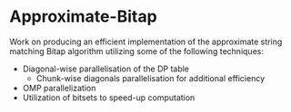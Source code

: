 # Approximate-Bitap

Work on producing an efficient implementation of the approximate string matching Bitap algorithm utilizing some of the following techniques:
- Diagonal-wise parallelisation of the DP table
  - Chunk-wise diagonals parallelisation for additional efficiency
- OMP parallelization
- Utilization of bitsets to speed-up computation
